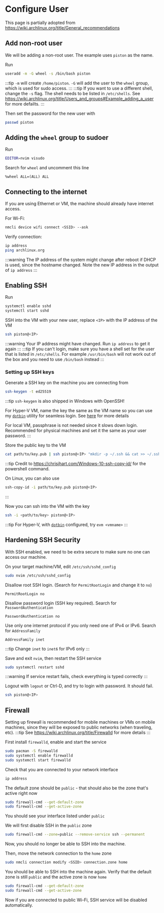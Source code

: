 # Configure User
This page is partially adopted from https://wiki.archlinux.org/title/General_recommendations

## Add non-root user
We will be adding a non-root user. The example uses `piston` as the name.

Run
```bash
useradd -m -G wheel -s /bin/bash piston
```
:::tip
`-m` will create `/home/piston`. `-G` will add the user to the `wheel` group, which is used for sudo access.
:::
:::tip
If you want to use a different shell, change the `-s` flag. The shell needs to be listed in `/etc/shells`. See https://wiki.archlinux.org/title/Users_and_groups#Example_adding_a_user for more defailts.
:::

Then set the password for the new user with
```bash
passwd piston
```

## Adding the `wheel` group to sudoer
Run
```bash
EDITOR=nvim visudo
```
Search for `wheel` and uncomment this line
```
%wheel ALL=(ALL) ALL
```

## Connecting to the internet
If you are using Ethernet or VM, the machine should already have internet access.

For Wi-Fi:
```bash
nmcli device wifi connect <SSID> --ask
```
Verify connection:

```bash
ip address
ping archlinux.org
```
:::warning
The IP address of the system might change after reboot if DHCP is used, since the hostname changed.
Note the new IP address in the output of `ip address`
:::

## Enabling SSH
Run
```bash
systemctl enable sshd
systemctl start sshd
```

SSH into the VM with your new user, replace `<IP>` with the IP address of the VM
```bash
ssh piston@<IP>
```
:::warning
Your IP address might have changed. Run `ip address` to get it again
:::
:::tip
If you can't login, make sure you have a shell set for the user that is listed in `/etc/shells`. For example `/usr/bin/bash` will not work out of the box and you need to use `/bin/bash` instead
:::

### Setting up SSH keys
Generate a SSH key on the machine you are connecting from
```bash
ssh-keygen -t ed25519
```
:::tip
`ssh-keygen` is also shipped in Windows with OpenSSH!

For Hyper-V VM, name the key the same as the VM name so you can use
my [`dotbin`](../tool/dotbin.md) utility for seamless login.
See [here](../hyperv/connect.md) for more details

For local VM, passphrase is not needed since it slows down login. 
Recommended for physical machines and set it the same as your user password.
:::

Store the public key to the VM
```bash
cat path/to/key.pub | ssh piston@<IP> "mkdir -p ~/.ssh && cat >> ~/.ssh/authorized_keys"
```
:::tip
Credit to https://chrisjhart.com/Windows-10-ssh-copy-id/ for the powershell command.

On Linux, you can also use
```bash
ssh-copy-id -i path/to/key.pub piston@<IP>
```
:::

Now you can ssh into the VM with the key
```bash
ssh -i <path/to/key> piston@<IP>
```
:::tip
For Hyper-V, with [`dotbin`](../tool/dotbin.md) configured, try `evm <vmname>`
:::

## Hardening SSH Security
With SSH enabled, we need to be extra secure to make sure no one can access our machine.

On your target machine/VM, edit `/etc/ssh/sshd_config`
```bash
sudo nvim /etc/ssh/sshd_config
```

Disallow root SSH login. (Search for `PermitRootLogin` and change it to `no`)
```
PermitRootLogin no
```

Disallow password login (SSH key required). Search for `PasswordAuthentication`
```
PasswordAuthentication no
```

Use only one internet protocol if you only need one of IPv4 or IPv6. Search for `AddressFamily`
```
AddressFamily inet
```
:::tip
Change `inet` to `inet6` for IPv6 only
:::

Save and exit `nvim`, then restart the SSH service
```bash
sudo systemctl restart sshd
```
:::warning
If service restart fails, check everything is typed correctly
:::

Logout with `logout` or Ctrl-D, and try to login with password. It should fail.
```bash
ssh piston@<IP>
```

## Firewall
Setting up firewall is recommended for mobile machines or VMs on mobile machines,
since they will be exposed to public networks (when traveling, etc).
:::tip
See https://wiki.archlinux.org/title/Firewalld for more details
:::

First install `firewalld`, enable and start the service
```bash
sudo pacman -S firewalld
sudo systemctl enable firewalld
sudo systemctl start firewalld
```

Check that you are connected to your network interface
```bash
ip address
```

The default zone should be `public` - that should also be the zone that's active right now
```bash
sudo firewall-cmd --get-default-zone
sudo firewall-cmd --get-active-zone
```
You should see your interface listed under `public`

We will first disable SSH in the `public` zone
```bash
sudo firewall-cmd --zone=public --remove-service ssh --permanent
```

Now, you should no longer be able to SSH into the machine.

Then, move the network connection to the `home` zone
```bash
sudo nmcli connection modify <SSID> connection.zone home
```

You should be able to SSH into the machine again. 
Verify that the default zone is still `public` and the active zone is now `home`
```bash
sudo firewall-cmd --get-default-zone
sudo firewall-cmd --get-active-zone
```
Now if you are connected to public Wi-Fi, SSH service will be disabled automatically.



